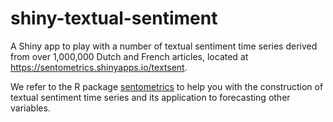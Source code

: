
# shiny-textual-sentiment

A Shiny app to play with a number of textual sentiment time series derived from over 1,000,000 Dutch and French articles, located at https://sentometrics.shinyapps.io/textsent.

We refer to the R package [sentometrics](https://sborms.github.io/sentometrics/) to help you with the construction of textual sentiment time series and its application to forecasting other variables. 

